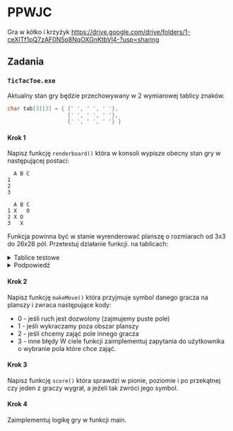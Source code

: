 # PPWJC

Gra w kółko i krzyżyk
https://drive.google.com/drive/folders/1-ceXITf1pQ7zAF0N5p8NqOXGnKtbVl4-?usp=sharing

## Zadania

### `TicTacToe.exe`
Aktualny stan gry będzie przechowywany w 2 wymiarowej tablicy znaków.
```c
char tab[3][3] = { {' ', ' ', ' '},
                   {' ', ' ', ' '},
                   {' ', ' ', ' '} }
```
#### Krok 1
Napisz funkcję `renderboard()` która w konsoli wypisze obecny stan gry w następującej postaci:
```terminal
  A B C
1   
2   
3   
```

```terminal
  A B C
1 X   O
2 X O
3   X
```
Funkcja powinna być w stanie wyrenderować planszę o rozmiarach od 3x3 do 26x26 pól.
Przetestuj działanie funkcji.
na tablicach:
<details>
<summary>Tablice testowe</summary>

```c
int const TAB_SIZE = 4;
char board[TAB_SIZE][TAB_SIZE] = { {' ', ' ', ' ', ' '},
                                  {' ', ' ', ' ', ' '},
                                  {' ', ' ', ' ', ' '},
                                  {' ', ' ', ' ', ' '} };
```

```c
//Można zmienić rozmiar tablicy na mniejszy/więszy
int const TAB_SIZE = 26;
char board[TAB_SIZE][TAB_SIZE];
//w funkcji main ustawiane są wartośći w tablicy
int main(int argc, char const *argv[])
{
    for (size_t i = 0; i < TAB_SIZE; i++)
    {
        for (size_t j = 0; j < TAB_SIZE; j++)
        {
            board[i][j] = ' ';
        }
    }
    return 0;
}
```

</details>

<details>
<summary>Podpowiedź</summary>

```c
// Typ char przechowuje liczby od 0 do 255 które w funkcji printf() są dekodowane na znaki widoczne w konsoli.
// A - 65
// Z - 90
// a - 97
// z - 122
for(char i = 65; i<91; i++){
    printf("%c ", i);
}
```

Nagłowki kolumn można wypisać przed wypisywaniem wartości planszy.

Nagłówki wierszy można wypisać przed iteracją po drugim wymiarze tablicy.
</details>

#### Krok 2
Napisz funkcję `makeMove()` która przyjmuje symbol danego gracza na planszy i zwraca następujące kody:
- 0 - jeśli ruch jest dozwolony (zajmujemy puste pole)
- 1 - jeśli wykraczamy poza obszar planszy
- 2 - jeśli chcemy zająć pole innego gracza
- 3 - inne błędy
W ciele funkcji zaimplementuj zapytania do użytkownika o wybranie pola które chce zająć.

#### Krok 3
Napisz funkcję `score()` która sprawdzi w pionie, poziomie i po przekątnej czy jeden z graczy wygrał, a jeżeli tak zwróci jego symbol.

#### Krok 4
Zaimplementuj logikę gry w funkcji main.



